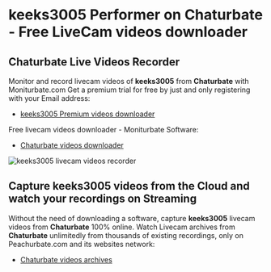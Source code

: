 # keeks3005 Performer on Chaturbate - Free LiveCam videos downloader

## Chaturbate Live Videos Recorder

Monitor and record livecam videos of **keeks3005** from **Chaturbate** with Moniturbate.com
Get a premium trial for free by just and only registering with your Email address:
* [keeks3005 Premium videos downloader](https://moniturbate.com/request-demo-licence-key.html)

Free livecam videos downloader - Moniturbate Software:
* [Chaturbate videos downloader](https://moniturbate.com/moniturbate-download-software.html)

![keeks3005 livecam videos recorder](https://peachurnet.com/templates/moniturbate-software.png)


## Capture keeks3005 videos from the Cloud and watch your recordings on Streaming

Without the need of downloading a software, capture **keeks3005** livecam videos from **Chaturbate** 100% online.
Watch Livecam archives from **Chaturbate** unlimitedly from thousands of existing recordings, only on Peachurbate.com and its websites network:
* [Chaturbate videos archives](https://peachurnet.com/)